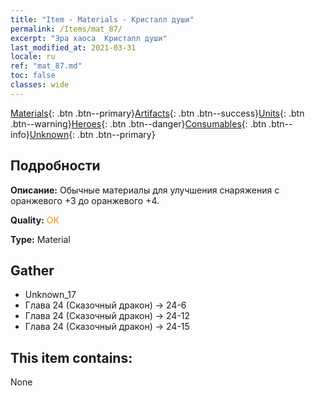 ```yaml
---
title: "Item - Materials - Кристалл души"
permalink: /Items/mat_87/
excerpt: "Эра хаоса  Кристалл души"
last_modified_at: 2021-03-31
locale: ru
ref: "mat_87.md"
toc: false
classes: wide
---
```

 [Materials](/ru/Items/){: .btn .btn--primary}[Artifacts](/ru/Items/Artifacts/){: .btn .btn--success}[Units](/ru/Items/Units/){: .btn .btn--warning}[Heroes](/ru/Items/Heroes/){: .btn .btn--danger}[Consumables](/ru/Items/Consumables/){: .btn .btn--info}[Unknown](/ru/Items/Unknown/){: .btn .btn--primary}

## Подробности
 **Описание:** Обычные материалы для улучшения снаряжения c оранжевого +3 до оранжевого +4.

 **Quality:** <span style="color: #FF8C00">OK</span>

 **Type:** Material

## Gather

*    Unknown_17 
*    Глава 24 (Сказочный дракон) -> 24-6 
*    Глава 24 (Сказочный дракон) -> 24-12 
*    Глава 24 (Сказочный дракон) -> 24-15 

## This item contains:

  None

